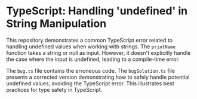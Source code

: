 # TypeScript: Handling 'undefined' in String Manipulation

This repository demonstrates a common TypeScript error related to handling undefined values when working with strings. The `printName` function takes a string or null as input.  However, it doesn't explicitly handle the case where the input is undefined, leading to a compile-time error.

The `bug.ts` file contains the erroneous code. The `bugSolution.ts` file presents a corrected version demonstrating how to safely handle potential undefined values, avoiding the TypeScript error.  This illustrates best practices for type safety in TypeScript.